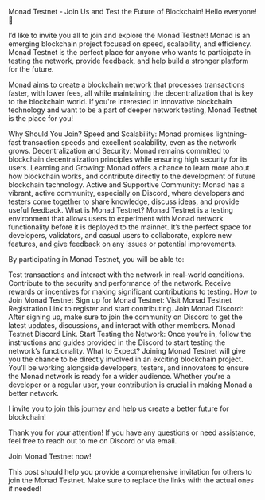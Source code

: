 Monad Testnet - Join Us and Test the Future of Blockchain!
Hello everyone! 👋

I’d like to invite you all to join and explore the Monad Testnet! Monad is an emerging blockchain project focused on speed, scalability, and efficiency. Monad Testnet is the perfect place for anyone who wants to participate in testing the network, provide feedback, and help build a stronger platform for the future.

Monad aims to create a blockchain network that processes transactions faster, with lower fees, all while maintaining the decentralization that is key to the blockchain world. If you're interested in innovative blockchain technology and want to be a part of deeper network testing, Monad Testnet is the place for you!

Why Should You Join?
Speed and Scalability: Monad promises lightning-fast transaction speeds and excellent scalability, even as the network grows.
Decentralization and Security: Monad remains committed to blockchain decentralization principles while ensuring high security for its users.
Learning and Growing: Monad offers a chance to learn more about how blockchain works, and contribute directly to the development of future blockchain technology.
Active and Supportive Community: Monad has a vibrant, active community, especially on Discord, where developers and testers come together to share knowledge, discuss ideas, and provide useful feedback.
What is Monad Testnet?
Monad Testnet is a testing environment that allows users to experiment with Monad network functionality before it is deployed to the mainnet. It’s the perfect space for developers, validators, and casual users to collaborate, explore new features, and give feedback on any issues or potential improvements.

By participating in Monad Testnet, you will be able to:

Test transactions and interact with the network in real-world conditions.
Contribute to the security and performance of the network.
Receive rewards or incentives for making significant contributions to testing.
How to Join Monad Testnet
Sign up for Monad Testnet: Visit Monad Testnet Registration Link to register and start contributing.
Join Monad Discord: After signing up, make sure to join the community on Discord to get the latest updates, discussions, and interact with other members. Monad Testnet Discord Link.
Start Testing the Network: Once you’re in, follow the instructions and guides provided in the Discord to start testing the network’s functionality.
What to Expect?
Joining Monad Testnet will give you the chance to be directly involved in an exciting blockchain project. You’ll be working alongside developers, testers, and innovators to ensure the Monad network is ready for a wider audience. Whether you're a developer or a regular user, your contribution is crucial in making Monad a better network.

I invite you to join this journey and help us create a better future for blockchain!

Thank you for your attention! If you have any questions or need assistance, feel free to reach out to me on Discord or via email.

Join Monad Testnet now!

This post should help you provide a comprehensive invitation for others to join the Monad Testnet. Make sure to replace the links with the actual ones if needed!
